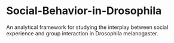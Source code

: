 # Social-Behavior-in-Drosophila
An analytical framework for studying the interplay between social experience and group interaction in Drosophila melanogaster.
